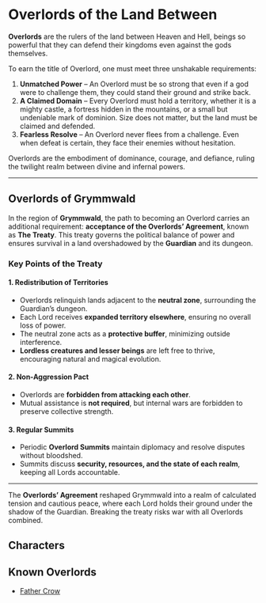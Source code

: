 # Overlords of the Land Between

**Overlords** are the rulers of the land between Heaven and Hell, beings so powerful that they can defend their kingdoms even against the gods themselves.  

To earn the title of Overlord, one must meet three unshakable requirements:  

1. **Unmatched Power** – An Overlord must be so strong that even if a god were to challenge them, they could stand their ground and strike back.  
2. **A Claimed Domain** – Every Overlord must hold a territory, whether it is a mighty castle, a fortress hidden in the mountains, or a small but undeniable mark of dominion. Size does not matter, but the land must be claimed and defended.  
3. **Fearless Resolve** – An Overlord never flees from a challenge. Even when defeat is certain, they face their enemies without hesitation.  

Overlords are the embodiment of dominance, courage, and defiance, ruling the twilight realm between divine and infernal powers.  

---

## Overlords of Grymmwald

In the region of **Grymmwald**, the path to becoming an Overlord carries an additional requirement: **acceptance of the Overlords’ Agreement**, known as **The Treaty**. This treaty governs the political balance of power and ensures survival in a land overshadowed by the **Guardian** and its dungeon.  

### Key Points of the Treaty

#### 1. Redistribution of Territories
- Overlords relinquish lands adjacent to the **neutral zone**, surrounding the Guardian’s dungeon.  
- Each Lord receives **expanded territory elsewhere**, ensuring no overall loss of power.  
- The neutral zone acts as a **protective buffer**, minimizing outside interference.  
- **Lordless creatures and lesser beings** are left free to thrive, encouraging natural and magical evolution.  

#### 2. Non-Aggression Pact
- Overlords are **forbidden from attacking each other**.  
- Mutual assistance is **not required**, but internal wars are forbidden to preserve collective strength.  

#### 3. Regular Summits
- Periodic **Overlord Summits** maintain diplomacy and resolve disputes without bloodshed.  
- Summits discuss **security, resources, and the state of each realm**, keeping all Lords accountable.  

---

The **Overlords’ Agreement** reshaped Grymmwald into a realm of calculated tension and cautious peace, where each Lord holds their ground under the shadow of the Guardian. Breaking the treaty risks war with all Overlords combined.

## Characters 
## Known Overlords

- [Father Crow](father_crow.md)


